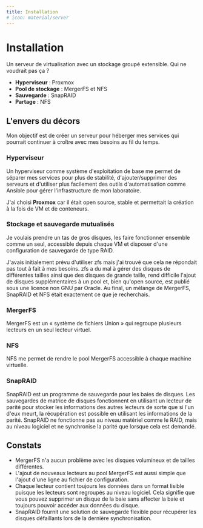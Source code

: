 ```yaml
---
title: Installation
# icon: material/server
---
```


# **Installation**

Un serveur de virtualisation avec un stockage groupé extensible. Qui ne voudrait pas ça ?

- **Hyperviseur** : Proxmox
- **Pool de stockage** : MergerFS et NFS
- **Sauvegarde** : SnapRAID
- **Partage** : NFS

## **L'envers du décors**

Mon objectif est de créer un serveur pour héberger mes services qui pourrait continuer à croître avec mes besoins au fil du temps.

### **Hyperviseur**

Un hyperviseur comme système d'exploitation de base me permet de séparer mes services pour plus de stabilité, d'ajouter/supprimer des serveurs et d'utiliser plus facilement des outils d'automatisation comme Ansible pour gérer l'infrastructure de mon laboratoire. 

J'ai choisi **Proxmox** car il était open source, stable et permettait la création à la fois de VM et de conteneurs.

### **Stockage et sauvegarde mutualisés**

Je voulais prendre un tas de gros disques, les faire fonctionner ensemble comme un seul, accessible depuis chaque VM et disposer d'une configuration de sauvegarde de type RAID.

J'avais initialement prévu d'utiliser zfs mais j'ai trouvé que cela ne répondait pas tout à fait à mes besoins. zfs a du mal à gérer des disques de différentes tailles ainsi que des disques de grande taille, rend difficile l'ajout de disques supplémentaires à un pool et, bien qu'open source, est publié sous une licence non GNU par Oracle. Au final, un mélange de MergerFS, SnapRAID et NFS était exactement ce que je recherchais.

### **MergerFS**

MergerFS est un « système de fichiers Union » qui regroupe plusieurs lecteurs en un seul lecteur virtuel.

### **NFS**

NFS me permet de rendre le pool MergerFS accessible à chaque machine virtuelle.

### **SnapRAID**

SnapRAID est un programme de sauvegarde pour les baies de disques. Les sauvegardes de matrice de disques fonctionnent en utilisant un lecteur de parité pour stocker les informations des autres lecteurs de sorte que si l'un d'eux meurt, la récupération est possible en utilisant les informations de la parité. SnapRAID ne fonctionne pas au niveau matériel comme le RAID, mais au niveau logiciel et ne synchronise la parité que lorsque cela est demandé.

## **Constats**

- MergerFS n'a aucun problème avec les disques volumineux et de tailles différentes.
- L'ajout de nouveaux lecteurs au pool MergerFS est aussi simple que l'ajout d'une ligne au fichier de configuration.
- Chaque lecteur contient toujours les données dans un format lisible puisque les lecteurs sont regroupés au niveau logiciel. Cela signifie que vous pouvez supprimer un disque de la baie sans affecter la baie et toujours pouvoir accéder aux données du disque.
- SnapRAID fournit une solution de sauvegarde flexible pour récupérer les disques défaillants lors de la dernière synchronisation.